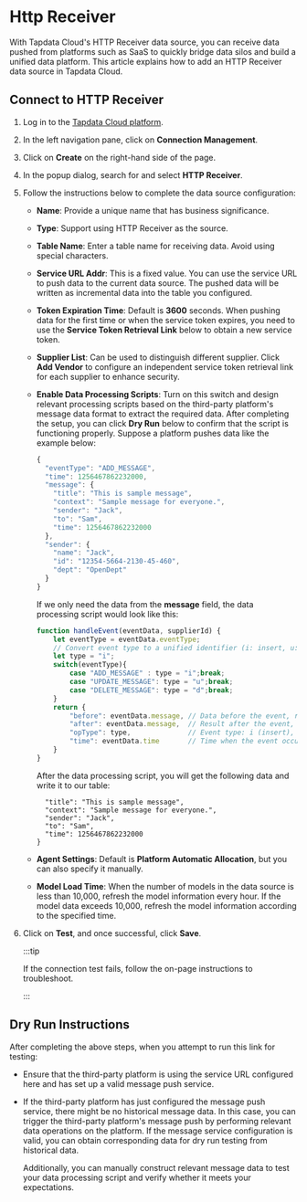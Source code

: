 # Http Receiver

With Tapdata Cloud's HTTP Receiver data source, you can receive data pushed from platforms such as SaaS to quickly bridge data silos and build a unified data platform. This article explains how to add an HTTP Receiver data source in Tapdata Cloud.

## Connect to HTTP Receiver

1. Log in to the [Tapdata Cloud platform](https://cloud.tapdata.net/console/v3/).

2. In the left navigation pane, click on **Connection Management**.

3. Click on **Create** on the right-hand side of the page.

4. In the popup dialog, search for and select **HTTP Receiver**.

5. Follow the instructions below to complete the data source <span id="320-http-receiver">configuration</span>:

    * **Name**: Provide a unique name that has business significance.
    * **Type**: Support using HTTP Receiver as the source.
    * **Table Name**: Enter a table name for receiving data. Avoid using special characters.
    * **Service URL Addr**: This is a fixed value. You can use the service URL to push data to the current data source. The pushed data will be written as incremental data into the table you configured.
    * **Token Expiration Time**: Default is **3600** seconds. When pushing data for the first time or when the service token expires, you need to use the **Service Token Retrieval Link** below to obtain a new service token.
    * **Supplier List**: Can be used to distinguish different supplier. Click **Add Vendor** to configure an independent service token retrieval link for each supplier to enhance security.
    * **Enable Data Processing Scripts**: Turn on this switch and design relevant processing scripts based on the third-party platform's message data format to extract the required data. After completing the setup, you can click **Dry Run** below to confirm that the script is functioning properly.
      Suppose a platform pushes data like the example below:
      
      ```js
      {
        "eventType": "ADD_MESSAGE",
        "time": 1256467862232000,
        "message": {
          "title": "This is sample message",
          "context": "Sample message for everyone.",
          "sender": "Jack",
          "to": "Sam",
          "time": 1256467862232000
        },
        "sender": {
          "name": "Jack",
          "id": "12354-5664-2130-45-460",
          "dept": "OpenDept"
        }
      }
      ```
      If we only need the data from the **message** field, the data processing script would look like this:
      ```js
      function handleEvent(eventData, supplierId) {
          let eventType = eventData.eventType;
          // Convert event type to a unified identifier (i: insert, u: update, d: delete)
          let type = "i";
          switch(eventType){
              case "ADD_MESSAGE" : type = "i";break;
              case "UPDATE_MESSAGE": type = "u";break;
              case "DELETE_MESSAGE": type = "d";break;
          }
          return {
              "before": eventData.message, // Data before the event, required for delete events
              "after": eventData.message,  // Result after the event, required for insert and update events
              "opType": type,              // Event type: i (insert), u (update), d (delete)
              "time": eventData.time       // Time when the event occurred, timestamp value
          }
      }
      ```
      After the data processing script, you will get the following data and write it to our table:
      ```js{
        "title": "This is sample message",
        "context": "Sample message for everyone.",
        "sender": "Jack",
        "to": "Sam",
        "time": 1256467862232000
      }
      ```
    * **Agent Settings**: Default is **Platform Automatic Allocation**, but you can also specify it manually.
    * **Model Load Time**: When the number of models in the data source is less than 10,000, refresh the model information every hour. If the model data exceeds 10,000, refresh the model information according to the specified time.
   
6. Click on **Test**, and once successful, click **Save**.

   :::tip

   If the connection test fails, follow the on-page instructions to troubleshoot.

   :::



## Dry Run Instructions

After completing the above steps, when you attempt to run this link for testing:

* Ensure that the third-party platform is using the service URL configured here and has set up a valid message push service.

* If the third-party platform has just configured the message push service, there might be no historical message data. In this case, you can trigger the third-party platform's message push by performing relevant data operations on the platform. If the message service configuration is valid, you can obtain corresponding data for dry run testing from historical data.

  Additionally, you can manually construct relevant message data to test your data processing script and verify whether it meets your expectations.
